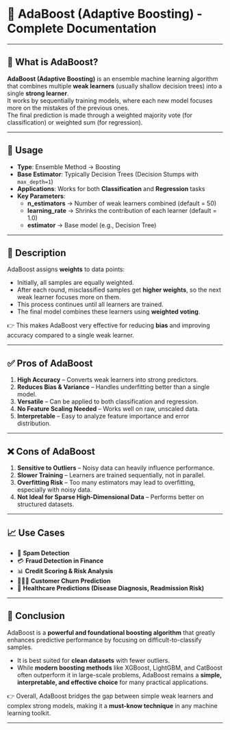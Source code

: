 # 🎯 AdaBoost (Adaptive Boosting) - Complete Documentation

---

## 📘 What is AdaBoost?
**AdaBoost (Adaptive Boosting)** is an ensemble machine learning algorithm that combines multiple **weak learners** (usually shallow decision trees) into a single **strong learner**.  
It works by sequentially training models, where each new model focuses more on the mistakes of the previous ones.  
The final prediction is made through a weighted majority vote (for classification) or weighted sum (for regression).

---

## 🔧 Usage
- **Type**: Ensemble Method → Boosting  
- **Base Estimator**: Typically Decision Trees (Decision Stumps with `max_depth=1`)  
- **Applications**: Works for both **Classification** and **Regression** tasks  
- **Key Parameters**:  
  - **n_estimators** → Number of weak learners combined (default = 50)  
  - **learning_rate** → Shrinks the contribution of each learner (default = 1.0)  
  - **estimator** → Base model (e.g., Decision Tree)  

---

## 📖 Description
AdaBoost assigns **weights** to data points:  
- Initially, all samples are equally weighted.  
- After each round, misclassified samples get **higher weights**, so the next weak learner focuses more on them.  
- This process continues until all learners are trained.  
- The final model combines these learners using **weighted voting**.  

👉 This makes AdaBoost very effective for reducing **bias** and improving accuracy compared to a single weak learner.

---

## ✅ Pros of AdaBoost
1. **High Accuracy** – Converts weak learners into strong predictors.  
2. **Reduces Bias & Variance** – Handles underfitting better than a single model.  
3. **Versatile** – Can be applied to both classification and regression.  
4. **No Feature Scaling Needed** – Works well on raw, unscaled data.  
5. **Interpretable** – Easy to analyze feature importance and error distribution.  

---

## ❌ Cons of AdaBoost
1. **Sensitive to Outliers** – Noisy data can heavily influence performance.  
2. **Slower Training** – Learners are trained sequentially, not in parallel.  
3. **Overfitting Risk** – Too many estimators may lead to overfitting, especially with noisy data.  
4. **Not Ideal for Sparse High-Dimensional Data** – Performs better on structured datasets.  

---

## 📈 Use Cases
- 📩 **Spam Detection**  
- 💳 **Fraud Detection in Finance**  
- 📊 **Credit Scoring & Risk Analysis**  
- 🧑‍🤝‍🧑 **Customer Churn Prediction**  
- 🏥 **Healthcare Predictions (Disease Diagnosis, Readmission Risk)**  

---

## 🏁 Conclusion
AdaBoost is a **powerful and foundational boosting algorithm** that greatly enhances predictive performance by focusing on difficult-to-classify samples.  

- It is best suited for **clean datasets** with fewer outliers.  
- While **modern boosting methods** like XGBoost, LightGBM, and CatBoost often outperform it in large-scale problems, AdaBoost remains a **simple, interpretable, and effective choice** for many practical applications.  

👉 Overall, AdaBoost bridges the gap between simple weak learners and complex strong models, making it a **must-know technique** in any machine learning toolkit.  

---
